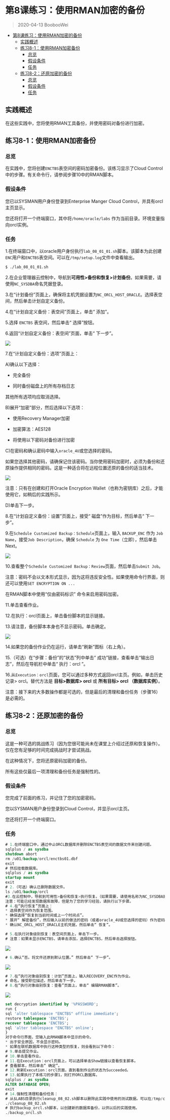 # 第8课练习：使用RMAN加密的备份

> 2020-04-13 BoobooWei

<!-- MDTOC maxdepth:6 firsth1:1 numbering:0 flatten:0 bullets:1 updateOnSave:1 -->

- [第8课练习：使用RMAN加密的备份](#第8课练习：使用rman加密的备份)   
   - [实践概述](#实践概述)   
   - [练习8-1：使用RMAN加密备份](#练习8-1：使用rman加密备份)   
      - [总览](#总览)   
      - [假设条件](#假设条件)   
      - [任务](#任务)   
   - [练习8-2：还原加密的备份](#练习8-2：还原加密的备份)   
      - [总览](#总览)   
      - [假设条件](#假设条件)   
      - [任务](#任务)   

<!-- /MDTOC -->

## 实践概述

在这些实践中，您将使用RMAN工具备份，并使用密码对备份进行加密。

## 练习8-1：使用RMAN加密备份

### 总览

在实践中，您将创建`ENCTBS`表空间的密码加密备份。该练习显示了Cloud Control中的步骤。有关命令行，请参阅步骤10中的RMAN脚本。

### 假设条件

您已以SYSMAN用户身份登录到Enterprise Manger Cloud Control，并具有orcl主页显示。

您还将打开一个终端窗口，其中将`/home/oracle/labs` 作为当前目录。环境变量指向orcl实例。

### 任务

1.在终端窗口中，以oracle用户身份执行`lab_08_01_01.sh`脚本。该脚本为此创建`ENC`用户和`ENCTBS`表空间。可以在`/tmp/setup.log`文件中查看输出。

```bash
$ ./lab_08_01_01.sh
```

2.在企业管理器云控制中，导航到**可用性>备份和恢复>计划备份**。如果需要，请使用`NC_SYSDBA`命名凭据登录。

3.在“计划备份”页面上，确保将主机凭据设置为`NC_ORCL_HOST_ORACLE`。选择表空间，然后单击计划自定义备份。

4.在“计划自定义备份：表空间”页面上，单击“ 添加”。

5.选择 `ENCTBS` 表空间，然后单击“ 选择”按钮。

6.返回“计划自定义备份：表空间”页面，单击“ 下一步”。

![](pic/013.png)

7.在“计划自定义备份：选项”页面上：

A)确认以下选择：

* 完全备份

* 同时备份磁盘上的所有存档日志

其他所有选项均应取消选择。

B)展开“加密”部分，然后选择以下选项：

* 使用Recovery Manager加密

* 加密算法：AES128

* 将使用以下密码对备份进行加密

C)在密码和确认密码中输入`oracle_4U`或您选择的密码。

如果您选择其他密码，请确保记住该密码。当你使用密码加密时，必须为备份和还原操作提供相同的密码。这是一种适合将在远程位置还原的备份的适当技术。

![](pic/014.png)

注意：只有在创建和打开Oracle Encryption Wallet（也称为密钥库）之后，才能使用它，如稍后的实践所示。

D)单击下一步。

8.在“计划自定义备份：设置”页面上，接受“ 磁盘”作为目标，然后单击“ 下一步”。

9.在`Schedule Customized Backup：Schedule`页面上，输入 `BACKUP_ENC` 作为 `Job Name`，接受`Job Description`，确保 `Schedule` 为 `One Time`（立即），然后单击Next。

![](pic/015.png)

10.查看整个`Schedule Customized Backup：Review`页面，然后单击`Submit Job`。

注意：密码不会以文本形式显示，因为这将违反安全性。如果使用命令行界面，则还可以使用`SET ENCRYPTION ON ...`

在RMAN脚本中使用“仅由密码标识” 命令来启用密码加密。

11.单击查看作业。

12.在执行：orcl页面上，单击备份脚本的显示链接。

13.请注意，备份脚本本身也不显示密码。单击确定。

![](pic/016.png)

14.如果您的备份作业仍在运行，请单击“刷新”图标（右上角）。

15.（可选）在“步骤：备份”的“状态”列中单击“ 成功”链接，查看单击“输出日志”，然后在导航栏中单击“ 执行：orcl ”。

16.从`Execution：orcl`页面，您可以通过多种方式返回orcl主页。例如，单击历史记录> orcl。替代方法是 **目标>数据库> orcl** 或 **所有目标> orcl （数据库实例）**。

注意：接下来的大多数操作都是可选的，但是最后的清理和备份任务（步骤16）是必需的。

## 练习8-2：还原加密的备份

### 总览

这是一种可选的挑战练习（因为您很可能尚未在课堂上介绍过还原和恢复操作）。仅在您有足够的时间完成挑战时才尝试挑战。

在这种情况下，您将还原密码加密的备份。

所有这些仅最后一项清理和备份任务是强制性的。

### 假设条件

您完成了前面的练习，并记住了您的加密密码。

您以SYSMAN用户身份登录到Cloud Control，并显示orcl主页。

您还将打开一个终端窗口。

### 任务

```SQL
# 1.在终端窗口中，通过中止ORCL数据库并删除ENCTBS表空间的数据文件来创建问题。
sqlplus / as sysdba
shutdown abort
rm /u01/backup/orcl/enctbs01.dbf
exit
# 然后挂载数据库。
sqlplus / as sysdba
startup mount
exit
# 2.（可选）确认已删除数据文件。
ls /u01/backup/orcl
#3.在云控制中，导航到可用性>备份和恢复>执行恢复。（如果需要，请使用名称为NC_SYSDBA的凭据登录。）
注意：可能已经发现数据库故障，但是为了您的学习经验，请执行以下步骤。
# 4.在“执行恢复”页面上：
* 选择表空间作为恢复范围。
* 确保选择“恢复到当前时间或上一个时间点”。
* 展开“ 解密备份”，然后输入以前的做法的密码（或者oracle_4U或您选择的密码）作为密码并确认密码。
* 确认NC_ORCL_HOST_ORACLE主机凭据，然后单击“ 恢复”。

# 5.在执行对象级别恢复：表空间页面上，单击下一步。
# 注意：如果未显示ENCTBS，请单击添加，选择ENCTBS，然后单击选择按钮。
```

![](pic/018.png)

```SQL
# 6.确认“否。将文件还原到默认位置。” 然后单击“ 下一步”。
```

![](pic/019.png)

```SQL
# 7.在“执行对象级别恢复：计划”页面上，输入RECOVERY_ENC作为作业。
# 命名，接受职位描述，然后单击下一步。
# 8.在“执行对象级别恢复：查看”页面上，单击“ 编辑RMAN脚本”。
```
![](pic/020.png)

```SQL
set decryption identified by '%PASSWORD';
run {
sql 'alter tablespace "ENCTBS" offline immediate';
restore tablespace 'ENCTBS';
recover tablespace 'ENCTBS';
sql 'alter tablespace "ENCTBS" online';
}
对于命令行界面，您输入此RMAN脚本中显示的命令。
* 出于安全原因，不会显示密码。
* 如果在联机数据库中执行这种类型的恢复，则会看到以下命令：
# 9.单击提交作业。
# 10.单击查看作业。
# 11.在Execution：orcl页面上，可以选择单击Show链接以查看恢复脚本。
# 查看脚本，然后单击“ 确定”。
# 12.刷新Execution：orcl页面，直到看到作业的状态为Succeeded。
# 13.如果执行了本练习的步骤1，则打开ORCL数据库。
sqlplus / as sysdba
ALTER DATABASE OPEN;
exit
# 14.强制性清理和备份任务：
# 从$LABS目录执行cleanup_08_02.sh脚本以删除此实践中使用的测试数据。可以在/tmp/cleanup.log文件中查看输出。
./cleanup_08_02.sh
# 执行backup_orcl.sh脚本，以创建新的数据库备份，以供以后的实践使用。
./backup_orcl.sh
```
